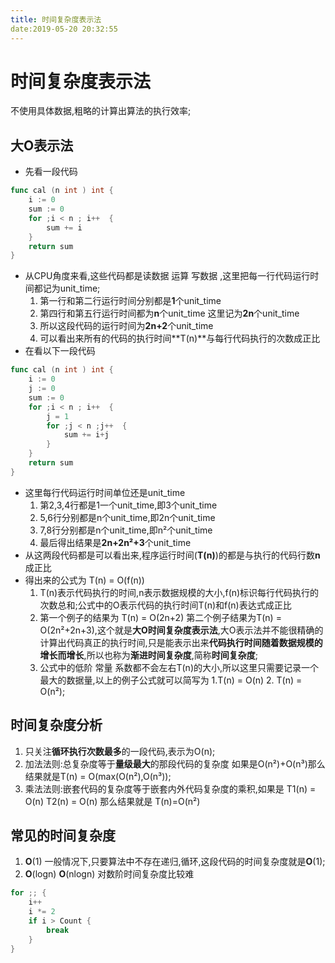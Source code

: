 ```yaml
---
title: 时间复杂度表示法
date:2019-05-20 20:32:55
---
```


#	时间复杂度表示法

不使用具体数据,粗略的计算出算法的执行效率;
<!--more-->

##	大**O**表示法
*	先看一段代码
```go
func cal (n int ) int {
	i := 0
	sum := 0
	for ;i < n ; i++  {
		sum += i
	}
	return sum
}
```
* 从CPU角度来看,这些代码都是读数据 运算 写数据 ,这里把每一行代码运行时间都记为unit_time;
    1.  第一行和第二行运行时间分别都是**1**个unit_time
    2. 第四行和第五行运行时间都为**n**个unit_time 这里记为**2n**个unit_time
    3. 所以这段代码的运行时间为**2n+2**个unit_time
    4. 可以看出来所有的代码的执行时间**T(n)**与每行代码执行的次数成正比 
*	在看以下一段代码

```go
func cal (n int ) int {
	i := 0
	j := 0
	sum := 0
	for ;i < n ; i++  {
		j = 1
		for ;j < n ;j++  {
			sum += i+j
		}
	}
	return sum
}
```

*	这里每行代码运行时间单位还是unit_time
	1. 第2,3,4行都是1一个unit_time,即3个unit_time
	2. 5,6行分别都是n个unit_time,即2n个unit_time
	3. 7,8行分别都是n个unit_time,即n²个unit_time
	4. 最后得出结果是**2n+2n²+3**个unit_time
*	从这两段代码都是可以看出来,程序运行时间(**T(n)**)的都是与执行的代码行数**n**成正比
*	得出来的公式为 T(n) = O(f(n))
	1. T(n)表示代码执行的时间,n表示数据规模的大小,f(n)标识每行代码执行的次数总和;公式中的O表示代码的执行时间T(n)和f(n)表达式成正比
	2. 第一个例子的结果为 T(n) = O(2n+2) 第二个例子结果为T(n) = O(2n²+2n+3),这个就是**大O时间复杂度表示法**,大O表示法并不能很精确的计算出代码真正的执行时间,只是能表示出来**代码执行时间随着数据规模的增长而增长**,所以也称为**渐进时间复杂度**,简称**时间复杂度**;
	3. 公式中的低阶 常量 系数都不会左右T(n)的大小,所以这里只需要记录一个最大的数据量,以上的例子公式就可以简写为 1.T(n) = O(n) 2. T(n) = O(n²);
	
	
## 时间复杂度分析
1. 只关注**循环执行次数最多**的一段代码,表示为O(n);
2. 加法法则:总复杂度等于**量级最大**的那段代码的复杂度 如果是O(n²)+O(n³)那么结果就是T(n) = O(max(O(n²),O(n³));
3. 乘法法则:嵌套代码的复杂度等于嵌套内外代码复杂度的乘积,如果是 T1(n) = O(n) T2(n) = O(n) 那么结果就是 T(n)=O(n²)



## 常见的时间复杂度
1. **O**(1) 
	一般情况下,只要算法中不存在递归,循环,这段代码的时间复杂度就是**O**(1);
2. **O**(logn) **O**(nlogn)
	对数阶时间复杂度比较难	

~~~go
for ;; {
	i++
	i *= 2
	if i > Count {
		break
	}	
}
~~~




